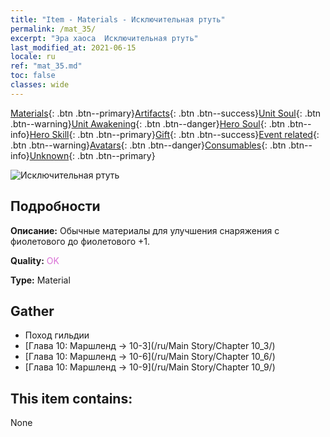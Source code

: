 ```yaml
---
title: "Item - Materials - Исключительная ртуть"
permalink: /mat_35/
excerpt: "Эра хаоса  Исключительная ртуть"
last_modified_at: 2021-06-15
locale: ru
ref: "mat_35.md"
toc: false
classes: wide
---
```

 [Materials](/ItemsRU/){: .btn .btn--primary}[Artifacts](/ItemsRU/Artifacts/){: .btn .btn--success}[Unit Soul](/ItemsRU/UnitSoul/){: .btn .btn--warning}[Unit Awakening](/ItemsRU/UnitAwakening/){: .btn .btn--danger}[Hero Soul](/ItemsRU/HeroSoul/){: .btn .btn--info}[Hero Skill](/ItemsRU/HeroSkill/){: .btn .btn--primary}[Gift](/ItemsRU/Gift/){: .btn .btn--success}[Event related](/ItemsRU/Events/){: .btn .btn--warning}[Avatars](/ItemsRU/Avatars/){: .btn .btn--danger}[Consumables](/ItemsRU/Consumables/){: .btn .btn--info}[Unknown](/ItemsRU/Unknown/){: .btn .btn--primary}

 ![Исключительная ртуть](/images/t/i_cailiao_shuiyin2.png)

## Подробности
 **Описание:** Обычные материалы для улучшения снаряжения c фиолетового до фиолетового +1.

 **Quality:** <span style="color: #DA70D6">OK</span>

 **Type:** Material

## Gather

*    Поход гильдии 
*    [Глава 10: Маршленд -> 10-3](/ru/Main Story/Chapter 10_3/) 
*    [Глава 10: Маршленд -> 10-6](/ru/Main Story/Chapter 10_6/) 
*    [Глава 10: Маршленд -> 10-9](/ru/Main Story/Chapter 10_9/) 

## This item contains:

  None

